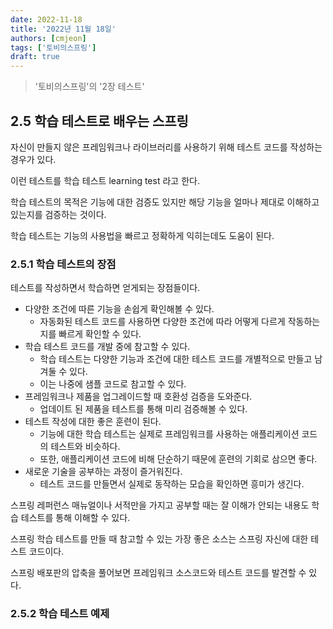 ```yaml
---
date: 2022-11-18
title: '2022년 11월 18일'
authors: [cmjeon]
tags: ['토비의스프링']
draft: true
---
```


> '토비의스프링'의 '2장 테스트'

## 2.5 학습 테스트로 배우는 스프링

자신이 만들지 않은 프레임워크나 라이브러리를 사용하기 위해 테스트 코드를 작성하는 경우가 있다.

이런 테스트를 학습 테스트 learning test 라고 한다.

학습 테스트의 목적은 기능에 대한 검증도 있지만 해당 기능을 얼마나 제대로 이해하고 있는지를 검증하는 것이다.

학습 테스트는 기능의 사용법을 빠르고 정확하게 익히는데도 도움이 된다.

### 2.5.1 학습 테스트의 장점

테스트를 작성하면서 학습하면 얻게되는 장점들이다.

- 다양한 조건에 따른 기능을 손쉽게 확인해볼 수 있다.
    - 자동화된 테스트 코드를 사용하면 다양한 조건에 따라 어떻게 다르게 작동하는지를 빠르게 확인할 수 있다.
- 학습 테스트 코드를 개발 중에 참고할 수 있다.
    - 학습 테스트는 다양한 기능과 조건에 대한 테스트 코드를 개별적으로 만들고 남겨둘 수 있다.
    - 이는 나중에 샘플 코드로 참고할 수 있다.
- 프레임워크나 제품을 업그레이드할 때 호환성 검증을 도와준다.
    - 업데이트 된 제품을 테스트를 통해 미리 검증해볼 수 있다.
- 테스트 작성에 대한 좋은 훈련이 된다.
    - 기능에 대한 학습 테스트는 실제로 프레임워크를 사용하는 애플리케이션 코드의 테스트와 비슷하다.
    - 또한, 애플리케이션 코드에 비해 단순하기 때문에 훈련의 기회로 삼으면 좋다.
- 새로운 기술을 공부하는 과정이 즐거워진다.
  - 테스트 코드를 만들면서 실제로 동작하는 모습을 확인하면 흥미가 생긴다.  

스프링 레퍼런스 매뉴얼이나 서적만을 가지고 공부할 때는 잘 이해가 안되는 내용도 학습 테스트를 통해 이해할 수 있다. 

스프링 학습 테스트를 만들 때 참고할 수 있는 가장 좋은 소스는 스프링 자신에 대한 테스트 코드이다.

스프링 배포판의 압축을 풀어보면 프레임워크 소스코드와 테스트 코드를 발견할 수 있다.

### 2.5.2 학습 테스트 예제